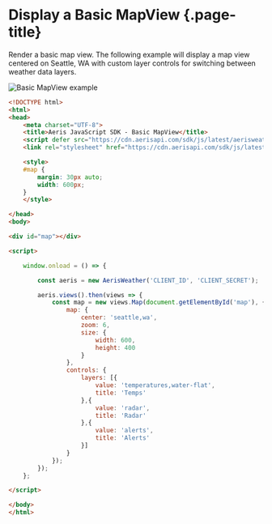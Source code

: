 # Display a Basic MapView {.page-title}

Render a basic map view. The following example will display a map view centered on Seattle, WA with custom layer controls for switching between weather data layers.

![Basic MapView example]({{docs-url}}/img/awxjs-example-mapview-basic.png)

```html
<!DOCTYPE html>
<html>
<head>
    <meta charset="UTF-8">
    <title>Aeris JavaScript SDK - Basic MapView</title>
    <script defer src="https://cdn.aerisapi.com/sdk/js/latest/aerisweather.min.js"></script>
    <link rel="stylesheet" href="https://cdn.aerisapi.com/sdk/js/latest/aerisweather.css">

    <style>
    #map {
        margin: 30px auto;
        width: 600px;
    }
    </style>

</head>
<body>

<div id="map"></div>

<script>

    window.onload = () => {

        const aeris = new AerisWeather('CLIENT_ID', 'CLIENT_SECRET');

        aeris.views().then(views => {
            const map = new views.Map(document.getElementById('map'), {
                map: {
                    center: 'seattle,wa',
                    zoom: 6,
                    size: {
                        width: 600,
                        height: 400
                    }
                },
                controls: {
                    layers: [{
                        value: 'temperatures,water-flat',
                        title: 'Temps'
                    },{
                        value: 'radar',
                        title: 'Radar'
                    },{
                        value: 'alerts',
                        title: 'Alerts'
                    }]
                }
            });
        });
    };

</script>

</body>
</html>
```
